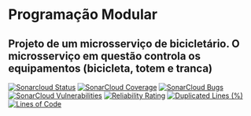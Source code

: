 # Programação Modular

## Projeto de um microsserviço de bicicletário. O microsserviço em questão controla os equipamentos (bicicleta, totem e tranca)


 [![Sonarcloud Status](https://sonarcloud.io/api/project_badges/measure?project=Jonsen22_2021.1pm-unirio-g10&metric=alert_status)](https://sonarcloud.io/dashboard?id=Jonsen22_2021.1pm-unirio-g10) 
 [![SonarCloud Coverage](https://sonarcloud.io/api/project_badges/measure?project=Jonsen22_2021.1pm-unirio-g10&metric=coverage)](https://sonarcloud.io/component_measures/metric/coverage/list?id=Jonsen22_2021.1pm-unirio-g10)
 [![SonarCloud Bugs](https://sonarcloud.io/api/project_badges/measure?project=Jonsen22_2021.1pm-unirio-g10&metric=bugs)](https://sonarcloud.io/component_measures/metric/reliability_rating/list?id=Jonsen22_2021.1pm-unirio-g10)
 [![SonarCloud Vulnerabilities](https://sonarcloud.io/api/project_badges/measure?project=Jonsen22_2021.1pm-unirio-g10&metric=vulnerabilities)](https://sonarcloud.io/component_measures/metric/security_rating/list?id=Jonsen22_2021.1pm-unirio-g10)
[![Reliability Rating](https://sonarcloud.io/api/project_badges/measure?project=Jonsen22_2021.1pm-unirio-g10&metric=reliability_rating)](https://sonarcloud.io/summary/new_code?id=Jonsen22_2021.1pm-unirio-g10)
[![Duplicated Lines (%)](https://sonarcloud.io/api/project_badges/measure?project=Jonsen22_2021.1pm-unirio-g10&metric=duplicated_lines_density)](https://sonarcloud.io/summary/new_code?id=Jonsen22_2021.1pm-unirio-g10)
[![Lines of Code](https://sonarcloud.io/api/project_badges/measure?project=Jonsen22_2021.1pm-unirio-g10&metric=ncloc)](https://sonarcloud.io/summary/new_code?id=Jonsen22_2021.1pm-unirio-g10)

